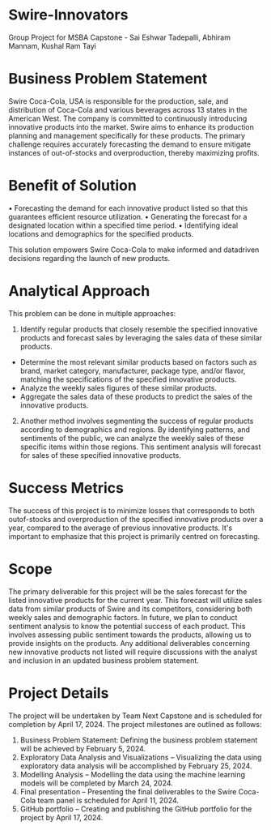 # Swire-Innovators
Group Project for MSBA Capstone - Sai Eshwar Tadepalli, Abhiram Mannam, Kushal Ram Tayi

# Business Problem Statement

Swire Coca-Cola, USA is responsible for the production, sale, and distribution of Coca-Cola and various beverages across 13 states in the American West. The company is committed to continuously introducing innovative products into the market. Swire aims to enhance its production planning and management specifically for these products. The primary challenge requires accurately forecasting the demand to ensure mitigate instances of out-of-stocks and overproduction, thereby maximizing profits.

# Benefit of Solution

• Forecasting the demand for each innovative product listed so that this guarantees efficient resource utilization.
• Generating the forecast for a designated location within a specified time period.
• Identifying ideal locations and demographics for the specified products. 

This solution empowers Swire Coca-Cola to make informed and datadriven decisions regarding the launch of new products.

# Analytical Approach

This problem can be done in multiple approaches:

1. Identify regular products that closely resemble the specified innovative products and forecast sales by leveraging the sales data of these similar products.
  - Determine the most relevant similar products based on factors such as brand, market category, manufacturer, package type, and/or flavor, matching the specifications of the specified 
    innovative products.
  - Analyze the weekly sales figures of these similar products.
  - Aggregate the sales data of these products to predict the sales of the innovative products.

2. Another method involves segmenting the success of regular products according to demographics and regions. By identifying patterns, and sentiments of the public, we can analyze the weekly sales of these specific items within those regions. This sentiment analysis will forecast for sales of these specified innovative products.

# Success Metrics

The success of this project is to minimize losses that corresponds to both outof-stocks and overproduction of the specified innovative products over a year, compared to the average of previous innovative products. It's important to emphasize that this project is primarily centred on forecasting.

# Scope

The primary deliverable for this project will be the sales forecast for the listed innovative products for the current year. This forecast will utilize sales data from similar products of Swire and its competitors, considering both weekly sales and demographic factors. In future, we plan to conduct sentiment analysis to know the potential success of each product. This involves assessing public sentiment towards the products, allowing us to provide insights on the products. Any additional deliverables concerning new innovative products not listed will require discussions with the analyst and inclusion in an updated business problem statement.

# Project Details

The project will be undertaken by Team Next Capstone and is scheduled for completion by April 17, 2024. The project milestones are outlined as follows:

  1. Business Problem Statement: Defining the business problem statement will be achieved by February 5, 2024.
  2. Exploratory Data Analysis and Visualizations – Visualizing the data using exploratory data analysis will be accomplished by February 25, 2024.
  3. Modelling Analysis – Modelling the data using the machine learning models will be completed by March 24, 2024.
  4. Final presentation – Presenting the final deliverables to the Swire Coca-Cola team panel is scheduled for April 11, 2024.
  5. GitHub portfolio – Creating and publishing the GitHub portfolio for the project by April 17, 2024.
